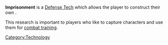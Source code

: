 **Imprisonment** is a [Defense Tech](Defense_Tech.md "wikilink") which
allows the player to construct their own [](Prisoner_Cage.md).

This research is important to players who like to capture characters and
use them for [combat training](Guide_to_Training_Statistics.md "wikilink").

[Category:Technology](Category:Technology "wikilink")